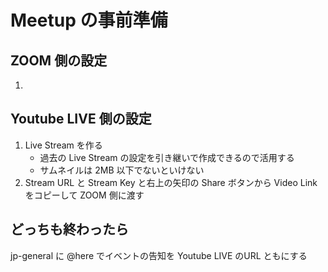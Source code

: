 # Meetup の事前準備
## ZOOM 側の設定
1. 
## Youtube LIVE 側の設定
1. Live Stream を作る
    - 過去の Live Stream の設定を引き継いで作成できるので活用する 
    - サムネイルは 2MB 以下でないといけない
2. Stream URL と Stream Key と右上の矢印の Share ボタンから Video Link をコピーして ZOOM 側に渡す

## どっちも終わったら
jp-general に @here でイベントの告知を Youtube LIVE のURL ともにする